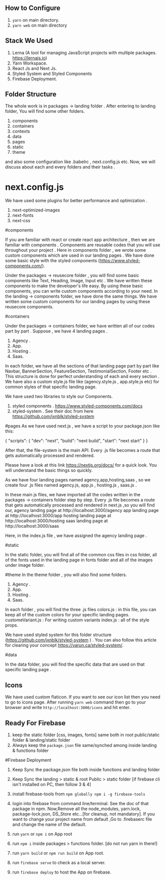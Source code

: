 ## How to Configure

1. `yarn` on main directory.
2. `yarn web` on main directory

## Stack We Used

1. Lerna (A tool for managing JavaScript projects with multiple packages. https://lernajs.io)
2. Yarn Workspace.
3. React Js and Next Js.
4. Styled System and Styled Components
5. Firebase Deployment.

## Folder Structure

The whole work is in packages -> landing folder . After entering to landing folder, You will find some other folders.

1. components
2. containers
3. contexts
4. data
5. pages
6. static
7. theme

and also some configuration like .babelrc , next.config.js etc. Now, we will discuss about each and every folders and their tasks .

# next.config.js

We have used some plugins for better performance and optimization .

1. next-optimized-images
2. next-fonts
3. next-css

#components

If you are familiar with react or create react app architecture , then we are familiar with components . Components are reusable codes that you will use throughout your project . Here in components folder , we wrote some custom components which are used in our landing pages . We have done some basic style with the styled components (https://www.styled-components.com/).

Under the packages -> reusecore folder , you will find some basic components like Text, Heading, Image, Input etc . We have written these components to make the developer's life easy. By using these basic components, you can write custom components according to your need. In the landing -> components folder, we have done the same things. We have written some custom components for our landing pages by using these reusecore components.

#containers

Under the packages -> containers folder, we have written all of our codes part by part . Suppose , we have 4 landing pages .

1. Agency .
2. App.
3. Hosting .
4. Saas.

In each folder, we have all the sections of that landing page part by part like Navbar, BannerSection, FeatureSection, TestimonialSection, Footer etc . This structure is done for perfect understanding of each and every section . We have also a custom style.js file like (agency.style.js , app.style.js etc) for common styles of that specific landing page.

We have used two libraries to style our Components.

1. styled components . https://www.styled-components.com/docs
2. styled-system . See their doc from here https://github.com/jxnblk/styled-system

#pages
As we have used next.js , we have a script to your package.json like this:

{
"scripts": {
"dev": "next",
"build": "next build",
"start": "next start"
}
}

After that, the file-system is the main API. Every .js file becomes a route that gets automatically processed and rendered.

Please have a look at this link https://nextjs.org/docs/ for a quick look. You will understand the basic things so quickly.

As we have four landing pages named agency,app,hosting,saas , so we create four .js files named agency.js, app.js , hosting.js , saas.js .

In these main js files, we have imported all the codes written in the packages -> containers folder step by step.
Every .js file becomes a route that gets automatically processed and rendered in next.js ,so you will find our,
agency landing page at http://localhost:3000/agency
app landing page at http://localhost:3000/app
hosting landing page at http://localhost:3000/hosting
saas landing page at http://localhost:3000/saas

Here, in the index.js file , we have assigned the agency landing page .

#static

In the static folder, you will find all of the common css files in css folder, all of the fonts used in the landing page in fonts folder and all of the images under image folder.

#theme
In the theme folder , you will also find some folders.

1. Agency .
2. App.
3. Hosting .
4. Saas.

In each folder , you will find the three .js files
colors.js : in this file, you can keep all of the custom colors for your specific landing pages.
customeVariant.js : For writing custom variants
index.js : all of the style props.

We have used styled system for this folder structure (https://github.com/jxnblk/styled-system ) . You can also follow this article for clearing your concept https://varun.ca/styled-system/.

#data

In the data folder, you will find the specific data that are used on that specific landing page .

## Icons

We have used custom flaticon. If you want to see our icon list then you need to go to icons page. After running `yarn web` command then go to your browser and write `http://localhost:3000/icons` and hit enter.

## Ready For Firebase

1. keep the static folder [css, images, fonts] same both in root public/static folder & landing/static folder
2. Always keep the `package.json` file same/synched among inside landing & functions folder

#Firebase Deployment

1. Keep Sync the package.json file both inside functions and landing folder
2. Keep Sync the landing > static & root Public > static folder
   [if firebase cli isn't installed on PC, then follow 3 & 4]

3. install firebase-tools from `npm globally npm i -g firebase-tools`
4. login into firebase from command line/terminal. See the doc of that package in npm.
Now,Remove all the node_modules, yarn.lock, package-lock.json, DS_Store etc...[for cleanup, not mandatory].
If you want to change your project name from default ,Go to .firebaserc file and change the name of the default.

5. run `yarn` or `npm i` on App root
6. run `npm i` inside packages > functions folder. [do not run yarn in there!]
7. run `yarn build` or `npm run build` on App root.
8. run `firebase serve` to check as a local server.
9. run `firebase deploy` to host the App on firebase.
